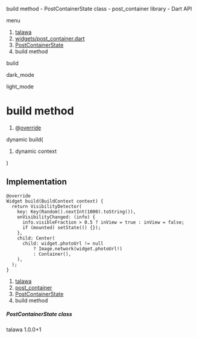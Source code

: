 




build method - PostContainerState class - post\_container library - Dart API







menu

1. [talawa](../../index.html)
2. [widgets/post\_container.dart](../../file-___home_harshil_Desktop_open-source_palisadoes_talawa_lib_widgets_post_container/)
3. [PostContainerState](../../file-___home_harshil_Desktop_open-source_palisadoes_talawa_lib_widgets_post_container/PostContainerState-class.html)
4. build method

build


dark\_mode

light\_mode




# build method


1. @[override](https://api.flutter.dev/flutter/dart-core/override-constant.html)

dynamic
build(

1. dynamic context

)

## Implementation

```
@override
Widget build(BuildContext context) {
  return VisibilityDetector(
    key: Key(Random().nextInt(1000).toString()),
    onVisibilityChanged: (info) {
      info.visibleFraction > 0.5 ? inView = true : inView = false;
      if (mounted) setState(() {});
    },
    child: Center(
      child: widget.photoUrl != null
          ? Image.network(widget.photoUrl!)
          : Container(),
    ),
  );
}
```

 


1. [talawa](../../index.html)
2. [post\_container](../../file-___home_harshil_Desktop_open-source_palisadoes_talawa_lib_widgets_post_container/)
3. [PostContainerState](../../file-___home_harshil_Desktop_open-source_palisadoes_talawa_lib_widgets_post_container/PostContainerState-class.html)
4. build method

##### PostContainerState class





talawa
1.0.0+1






